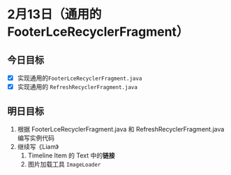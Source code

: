 # 2月13日（通用的FooterLceRecyclerFragment）

## 今日目标

- [x] 实现通用的`FooterLceRecyclerFragment.java`
- [x] 实现通用的 `RefreshRecyclerFragment.java`

## 明日目标

1. 根据 FooterLceRecyclerFragment.java 和 RefreshRecyclerFragment.java 编写实例代码
2. 继续写《Liam》
   1. Timeline Item 的 Text 中的**链接**
   2. 图片加载工具 `ImageLoader`